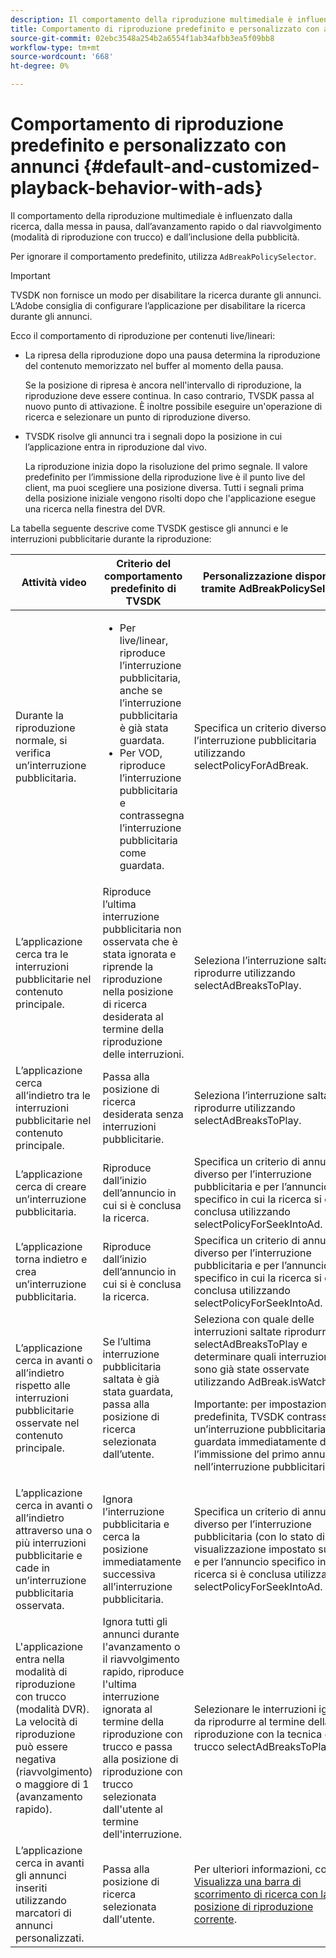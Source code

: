 ```yaml
---
description: Il comportamento della riproduzione multimediale è influenzato dalla ricerca, dalla messa in pausa, dall’avanzamento rapido o dal riavvolgimento (modalità di riproduzione con trucco) e dall’inclusione della pubblicità.
title: Comportamento di riproduzione predefinito e personalizzato con annunci
source-git-commit: 02ebc3548a254b2a6554f1ab34afbb3ea5f09bb8
workflow-type: tm+mt
source-wordcount: '668'
ht-degree: 0%

---
```


# Comportamento di riproduzione predefinito e personalizzato con annunci {#default-and-customized-playback-behavior-with-ads}

Il comportamento della riproduzione multimediale è influenzato dalla ricerca, dalla messa in pausa, dall’avanzamento rapido o dal riavvolgimento (modalità di riproduzione con trucco) e dall’inclusione della pubblicità.

Per ignorare il comportamento predefinito, utilizza `AdBreakPolicySelector`.

>[!IMPORTANT]
>
>TVSDK non fornisce un modo per disabilitare la ricerca durante gli annunci. L’Adobe consiglia di configurare l’applicazione per disabilitare la ricerca durante gli annunci.

Ecco il comportamento di riproduzione per contenuti live/lineari:

* La ripresa della riproduzione dopo una pausa determina la riproduzione del contenuto memorizzato nel buffer al momento della pausa.

  Se la posizione di ripresa è ancora nell&#39;intervallo di riproduzione, la riproduzione deve essere continua. In caso contrario, TVSDK passa al nuovo punto di attivazione. È inoltre possibile eseguire un&#39;operazione di ricerca e selezionare un punto di riproduzione diverso.
* TVSDK risolve gli annunci tra i segnali dopo la posizione in cui l’applicazione entra in riproduzione dal vivo.

  La riproduzione inizia dopo la risoluzione del primo segnale. Il valore predefinito per l’immissione della riproduzione live è il punto live del client, ma puoi scegliere una posizione diversa. Tutti i segnali prima della posizione iniziale vengono risolti dopo che l&#39;applicazione esegue una ricerca nella finestra del DVR.

La tabella seguente descrive come TVSDK gestisce gli annunci e le interruzioni pubblicitarie durante la riproduzione:

<table id="table_466538B1C2A646B89EB4F9AA111203BE"> 
 <thead> 
  <tr> 
   <th colname="col1" class="entry"> Attività video </th> 
   <th colname="col2" class="entry"> Criterio del comportamento predefinito di TVSDK </th> 
   <th colname="col3" class="entry">Personalizzazione disponibile tramite <span class="codeph"> AdBreakPolicySelector </span> </th> 
  </tr>
 </thead>
 <tbody> 
  <tr> 
   <td colname="col1"> Durante la riproduzione normale, si verifica un’interruzione pubblicitaria. </td> 
   <td colname="col2"> 
    <ul id="ul_10D2638676EA4ADDA718E61BD4FDC1D2"> 
     <li id="li_D5CC30F063934C738971E2E8AF00C137"> Per live/linear, riproduce l’interruzione pubblicitaria, anche se l’interruzione pubblicitaria è già stata guardata. </li> 
     <li id="li_D962C0938DA74186AE99D117E5A74E38">Per VOD, riproduce l’interruzione pubblicitaria e contrassegna l’interruzione pubblicitaria come guardata. </li> 
    </ul> </td> 
   <td colname="col3">Specifica un criterio diverso per l’interruzione pubblicitaria utilizzando <span class="codeph"> selectPolicyForAdBreak</span>. </td> 
  </tr> 
  <tr> 
   <td colname="col1"> L’applicazione cerca tra le interruzioni pubblicitarie nel contenuto principale. </td> 
   <td colname="col2"> Riproduce l’ultima interruzione pubblicitaria non osservata che è stata ignorata e riprende la riproduzione nella posizione di ricerca desiderata al termine della riproduzione delle interruzioni. </td> 
   <td colname="col3">Seleziona l’interruzione saltata da riprodurre utilizzando <span class="codeph"> selectAdBreaksToPlay</span>. </td> 
  </tr> 
  <tr> 
   <td colname="col1"> L’applicazione cerca all’indietro tra le interruzioni pubblicitarie nel contenuto principale. </td> 
   <td colname="col2"> Passa alla posizione di ricerca desiderata senza interruzioni pubblicitarie. </td> 
   <td colname="col3">Seleziona l’interruzione saltata da riprodurre utilizzando <span class="codeph"> selectAdBreaksToPlay</span>.                      </td> 
  </tr> 
  <tr> 
   <td colname="col1"> L’applicazione cerca di creare un’interruzione pubblicitaria. </td> 
   <td colname="col2"> Riproduce dall’inizio dell’annuncio in cui si è conclusa la ricerca. </td> 
   <td colname="col3">Specifica un criterio di annuncio diverso per l’interruzione pubblicitaria e per l’annuncio specifico in cui la ricerca si è conclusa utilizzando <span class="codeph"> selectPolicyForSeekIntoAd</span>. </td> 
  </tr> 
  <tr> 
   <td colname="col1"> L’applicazione torna indietro e crea un’interruzione pubblicitaria. </td> 
   <td colname="col2"> Riproduce dall’inizio dell’annuncio in cui si è conclusa la ricerca. </td> 
   <td colname="col3">Specifica un criterio di annuncio diverso per l’interruzione pubblicitaria e per l’annuncio specifico in cui la ricerca si è conclusa utilizzando <span class="codeph"> selectPolicyForSeekIntoAd</span>. </td> 
  </tr> 
  <tr> 
   <td colname="col1"> L’applicazione cerca in avanti o all’indietro rispetto alle interruzioni pubblicitarie osservate nel contenuto principale. </td> 
   <td colname="col2"> Se l’ultima interruzione pubblicitaria saltata è già stata guardata, passa alla posizione di ricerca selezionata dall’utente. </td> 
   <td colname="col3">Seleziona con quale delle interruzioni saltate riprodurre <span class="codeph"> selectAdBreaksToPlay</span> e determinare quali interruzioni sono già state osservate utilizzando <span class="codeph"> AdBreak.isWatched</span>. <p>Importante: per impostazione predefinita, TVSDK contrassegna un’interruzione pubblicitaria come guardata immediatamente dopo l’immissione del primo annuncio nell’interruzione pubblicitaria. </p> </td> 
  </tr> 
  <tr> 
   <td colname="col1"> L’applicazione cerca in avanti o all’indietro attraverso una o più interruzioni pubblicitarie e cade in un’interruzione pubblicitaria osservata. </td> 
   <td colname="col2"> Ignora l’interruzione pubblicitaria e cerca la posizione immediatamente successiva all’interruzione pubblicitaria. </td> 
   <td colname="col3">Specifica un criterio di annuncio diverso per l’interruzione pubblicitaria (con lo stato di visualizzazione impostato su true) e per l’annuncio specifico in cui la ricerca si è conclusa utilizzando <span class="codeph"> selectPolicyForSeekIntoAd</span>. </td> 
  </tr> 
  <tr> 
   <td colname="col1"> L'applicazione entra nella modalità di riproduzione con trucco (modalità DVR). La velocità di riproduzione può essere negativa (riavvolgimento) o maggiore di 1 (avanzamento rapido). </td> 
   <td colname="col2"> Ignora tutti gli annunci durante l'avanzamento o il riavvolgimento rapido, riproduce l'ultima interruzione ignorata al termine della riproduzione con trucco e passa alla posizione di riproduzione con trucco selezionata dall'utente al termine dell'interruzione. </td> 
   <td colname="col3">Selezionare le interruzioni ignorate da riprodurre al termine della riproduzione con la tecnica del trucco <span class="codeph"> selectAdBreaksToPlay</span>. </td> 
  </tr> 
  <tr> 
   <td colname="col1"> L’applicazione cerca in avanti gli annunci inseriti utilizzando marcatori di annunci personalizzati. </td> 
   <td colname="col2"> Passa alla posizione di ricerca selezionata dall'utente. </td> 
   <td colname="col3">Per ulteriori informazioni, consulta <a href="../../tvsdk-1.4-for-android/ui-configure/android-1.4-ui-seek-scrub-bar-display.md">Visualizza una barra di scorrimento di ricerca con la posizione di riproduzione corrente</a>. </td> 
  </tr> 
 </tbody> 
</table>
